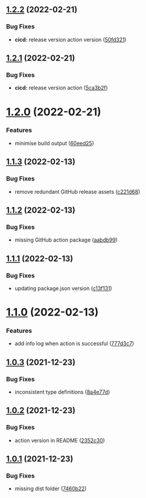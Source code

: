 ## [1.2.2](https://github.com/HormCodes/do-not-deploy-on-friday/compare/v1.2.1...v1.2.2) (2022-02-21)


### Bug Fixes

* **cicd:** release version action version ([50fd321](https://github.com/HormCodes/do-not-deploy-on-friday/commit/50fd3213bd6f9f3249d1898c1000cee703538c84))

## [1.2.1](https://github.com/HormCodes/do-not-deploy-on-friday/compare/v1.2.0...v1.2.1) (2022-02-21)


### Bug Fixes

* **cicd:** release version action ([5ca3b2f](https://github.com/HormCodes/do-not-deploy-on-friday/commit/5ca3b2f649560a839de040f44dbd95ac76e68230))

# [1.2.0](https://github.com/HormCodes/do-not-deploy-on-friday/compare/v1.1.3...v1.2.0) (2022-02-21)


### Features

* minimise build output ([60eed25](https://github.com/HormCodes/do-not-deploy-on-friday/commit/60eed25b37367a01a763555c05113c9d76fd14d2))

## [1.1.3](https://github.com/HormCodes/do-not-deploy-on-friday/compare/v1.1.2...v1.1.3) (2022-02-13)


### Bug Fixes

* remove redundant GitHub release assets ([c221d68](https://github.com/HormCodes/do-not-deploy-on-friday/commit/c221d68f551060c514e9ab2b33687241b35dd3dd))

## [1.1.2](https://github.com/HormCodes/do-not-deploy-on-friday/compare/v1.1.1...v1.1.2) (2022-02-13)


### Bug Fixes

* missing GitHub action package ([aabdb99](https://github.com/HormCodes/do-not-deploy-on-friday/commit/aabdb9953573a031f63c8952597636983a49c61e))

## [1.1.1](https://github.com/HormCodes/do-not-deploy-on-friday/compare/v1.1.0...v1.1.1) (2022-02-13)


### Bug Fixes

* updating package.json version ([c13f131](https://github.com/HormCodes/do-not-deploy-on-friday/commit/c13f13128a4db5c994f23630e7f4d98309523ea9))

# [1.1.0](https://github.com/HormCodes/do-not-deploy-on-friday/compare/v1.0.3...v1.1.0) (2022-02-13)


### Features

* add info log when action is successful ([777d3c7](https://github.com/HormCodes/do-not-deploy-on-friday/commit/777d3c7f5242d854958749a69c73bbfcc3a209ce))

## [1.0.3](https://github.com/HormCodes/do-not-deploy-on-friday/compare/v1.0.2...v1.0.3) (2021-12-23)


### Bug Fixes

* inconsistent type definitions ([8a4e77d](https://github.com/HormCodes/do-not-deploy-on-friday/commit/8a4e77dc1b693cb7a0348a5932465f7233f8d7ef))

## [1.0.2](https://github.com/HormCodes/do-not-deploy-on-friday/compare/v1.0.1...v1.0.2) (2021-12-23)


### Bug Fixes

* action version in README ([2352c30](https://github.com/HormCodes/do-not-deploy-on-friday/commit/2352c304d34b3865da353661eb66fae8248a007b))

## [1.0.1](https://github.com/HormCodes/do-not-deploy-on-friday/compare/v1.0.0...v1.0.1) (2021-12-23)


### Bug Fixes

* missing dist folder ([7460b22](https://github.com/HormCodes/do-not-deploy-on-friday/commit/7460b2262549f514af76c685f10c1dd51652f771))
